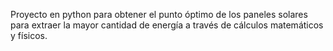 Proyecto en python para obtener el punto óptimo de los paneles solares para extraer la mayor cantidad de energía a través de cálculos matemáticos y físicos.
